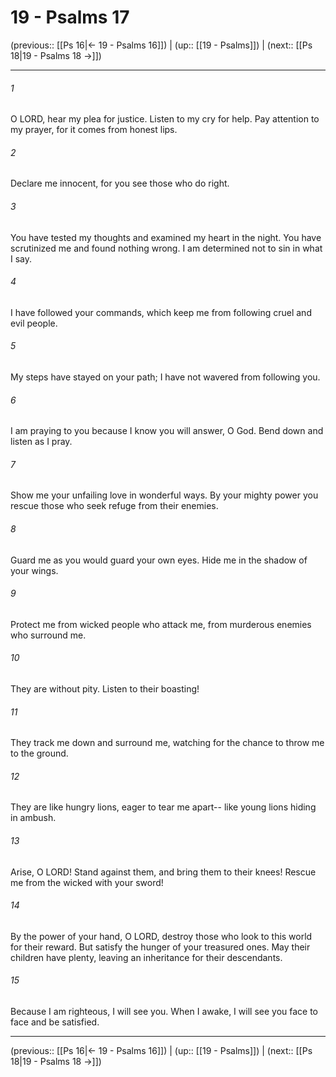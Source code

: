 # 19 - Psalms 17

(previous:: [[Ps 16|← 19 - Psalms 16]]) | (up:: [[19 - Psalms]]) | (next:: [[Ps 18|19 - Psalms 18 →]])

***


###### 1 
O LORD, hear my plea for justice. Listen to my cry for help. Pay attention to my prayer, for it comes from honest lips. 

###### 2 
Declare me innocent, for you see those who do right. 

###### 3 
You have tested my thoughts and examined my heart in the night. You have scrutinized me and found nothing wrong. I am determined not to sin in what I say. 

###### 4 
I have followed your commands, which keep me from following cruel and evil people. 

###### 5 
My steps have stayed on your path; I have not wavered from following you. 

###### 6 
I am praying to you because I know you will answer, O God. Bend down and listen as I pray. 

###### 7 
Show me your unfailing love in wonderful ways. By your mighty power you rescue those who seek refuge from their enemies. 

###### 8 
Guard me as you would guard your own eyes. Hide me in the shadow of your wings. 

###### 9 
Protect me from wicked people who attack me, from murderous enemies who surround me. 

###### 10 
They are without pity. Listen to their boasting! 

###### 11 
They track me down and surround me, watching for the chance to throw me to the ground. 

###### 12 
They are like hungry lions, eager to tear me apart-- like young lions hiding in ambush. 

###### 13 
Arise, O LORD! Stand against them, and bring them to their knees! Rescue me from the wicked with your sword! 

###### 14 
By the power of your hand, O LORD, destroy those who look to this world for their reward. But satisfy the hunger of your treasured ones. May their children have plenty, leaving an inheritance for their descendants. 

###### 15 
Because I am righteous, I will see you. When I awake, I will see you face to face and be satisfied.

***

(previous:: [[Ps 16|← 19 - Psalms 16]]) | (up:: [[19 - Psalms]]) | (next:: [[Ps 18|19 - Psalms 18 →]])

